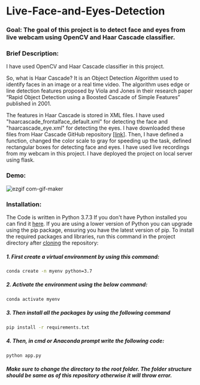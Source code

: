 # Live-Face-and-Eyes-Detection

### Goal: The goal of this project is to detect face and eyes from live webcam using OpenCV and Haar Cascade classifier.

### Brief Description:
I have used OpenCV and Haar Cascade classifier in this project. 


So, what is Haar Cascade? 
It is an Object Detection Algorithm used to identify faces in an image or a real time video. 
The algorithm uses edge or line detection features proposed by Viola and Jones in their 
research paper “Rapid Object Detection using a Boosted Cascade of Simple Features” published in 2001.


The features in Haar Cascade is stored in XML files. I have used "haarcascade_frontalface_default.xml"
for detecting the face and "haarcascade_eye.xml" for detecting the eyes. I have downloaded these files
from Haar Cascade GitHub repository [[link](https://github.com/opencv/opencv/tree/master/data/haarcascades)].
Then, I have defined a function, changed the color scale to gray for speeding up the task, defined rectangular
boxes for detecting face and eyes. I have used live recordings from my webcam in this project. I have deployed the project 
on local server using flask.

### Demo:
![ezgif com-gif-maker](https://user-images.githubusercontent.com/75041273/136550906-5b575b50-349f-4d43-add2-904d6d9e6962.gif)

### Installation:
The Code is written in Python 3.7.3 If you don't have Python installed you can find it [here](https://www.python.org/downloads/). If you are using a lower version of Python you can upgrade using the pip package, ensuring you have the latest version of pip. To install the required packages and libraries, run this command in the project directory after [cloning](https://www.howtogeek.com/451360/how-to-clone-a-github-repository/) the repository:

##### 1. First create a virtual environment by using this command:
```bash
conda create -n myenv python=3.7
```
##### 2. Activate the environment using the below command:
```bash
conda activate myenv
```
##### 3. Then install all the packages by using the following command
```bash
pip install -r requirements.txt
```
##### 4. Then, in cmd or Anaconda prompt write the following code:
```bash
python app.py
```

##### Make sure to change the directory to the root folder. The folder structure should be same as of this repository otherwise it will throw error. 
